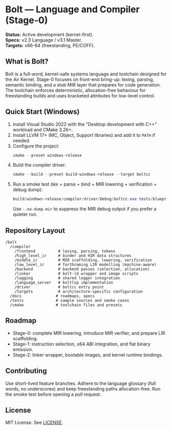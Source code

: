 ﻿# Bolt — Language and Compiler (Stage-0)

**Status:** Active development (kernel-first).  
**Specs:** v2.3 Language / v3.1 Master.  
**Targets:** x86-64 (freestanding, PE/COFF).

## What is Bolt?
Bolt is a full-word, kernel-safe systems language and toolchain designed for the Air Kernel. Stage-0 focuses on front-end bring-up: lexing, parsing, semantic binding, and a stub MIR layer that prepares for code generation. The toolchain enforces deterministic, allocation-free behaviour for freestanding builds and uses bracketed attributes for low-level control.

## Quick Start (Windows)
1. Install Visual Studio 2022 with the "Desktop development with C++" workload and CMake 3.26+.
2. Install LLVM 17+ (MC, Object, Support libraries) and add it to `PATH` if needed.
3. Configure the project:
   ```powershell
   cmake --preset windows-release
   ```
4. Build the compiler driver:
   ```powershell
   cmake --build --preset build-windows-release --target boltcc
   ```
5. Run a smoke test (lex + parse + bind + MIR lowering + verification + debug dump):
   ```powershell
   build/windows-release/compiler/driver/Debug/boltcc.exe tests/blueprint_sample.bolt --emit=obj --target=x64-freestanding
   ```
   Use `--no-dump-mir` to suppress the MIR debug output if you prefer a quieter run.

## Repository Layout
```
/bolt
  /compiler
    /frontend          # lexing, parsing, tokens
    /high_level_ir     # binder and HIR data structures
    /middle_ir         # MIR scaffolding, lowering, verification
    /low_level_ir      # forthcoming LIR modelling (machine-aware)
    /backend           # backend passes (selection, allocation)
    /linker            # bolt-ld wrapper and image scripts
    /logging           # shared logger integration
    /language_server   # boltlsp implementation
    /driver            # boltcc entry point
    /targets           # architecture-specific configuration
  /docs               # roadmaps, specs
  /tests              # sample sources and smoke cases
  /cmake              # toolchain files and presets
```

## Roadmap
- Stage-0: complete MIR lowering, introduce MIR verifier, and prepare LIR scaffolding.
- Stage-1: instruction selection, x64 ABI integration, and flat binary emission.
- Stage-2: linker wrapper, bootable images, and kernel runtime bindings.

## Contributing
Use short-lived feature branches. Adhere to the language glossary (full words, no underscores) and keep freestanding paths allocation-free. Run the smoke test before opening a pull request.

## License
MIT License. See [LICENSE](LICENSE).




